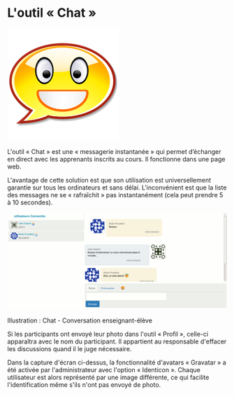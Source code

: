 # L'outil « Chat »

![](../../.gitbook/assets/image305%20%281%29.svg)

L'outil « Chat » est une « messagerie instantanée » qui permet d’échanger en direct avec les apprenants inscrits au cours. Il fonctionne dans une page web.

L'avantage de cette solution est que son utilisation est universellement garantie sur tous les ordinateurs et sans délai. L'inconvénient est que la liste des messages ne se « rafraîchit » pas instantanément \(cela peut prendre 5 à 10 secondes\).

![](../../.gitbook/assets/image244%20%281%29.png)

Illustration : Chat - Conversation enseignant-élève

Si les participants ont envoyé leur photo dans l'outil « Profil », celle-ci apparaîtra avec le nom du participant. Il appartient au responsable d'effacer les discussions quand il le juge nécessaire.

Dans la capture d'écran ci-dessus, la fonctionnalité d'avatars « Gravatar » a été activée par l'administrateur avec l'option « Identicon ». Chaque utilisateur est alors représenté par une image différente, ce qui facilite l'identification même s'ils n'ont pas envoyé de photo.

